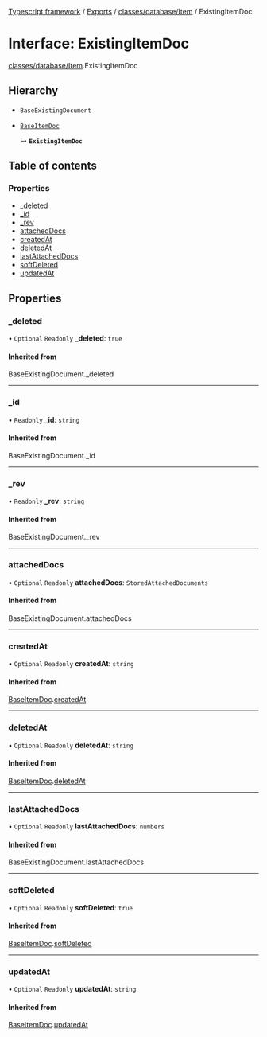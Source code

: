 [Typescript framework](../index.md) / [Exports](../modules.md) / [classes/database/Item](../modules/classes_database_Item.md) / ExistingItemDoc

# Interface: ExistingItemDoc

[classes/database/Item](../modules/classes_database_Item.md).ExistingItemDoc

## Hierarchy

- `BaseExistingDocument`

- [`BaseItemDoc`](classes_database_Item.BaseItemDoc.md)

  ↳ **`ExistingItemDoc`**

## Table of contents

### Properties

- [\_deleted](classes_database_Item.ExistingItemDoc.md#_deleted)
- [\_id](classes_database_Item.ExistingItemDoc.md#_id)
- [\_rev](classes_database_Item.ExistingItemDoc.md#_rev)
- [attachedDocs](classes_database_Item.ExistingItemDoc.md#attacheddocs)
- [createdAt](classes_database_Item.ExistingItemDoc.md#createdat)
- [deletedAt](classes_database_Item.ExistingItemDoc.md#deletedat)
- [lastAttachedDocs](classes_database_Item.ExistingItemDoc.md#lastattacheddocs)
- [softDeleted](classes_database_Item.ExistingItemDoc.md#softdeleted)
- [updatedAt](classes_database_Item.ExistingItemDoc.md#updatedat)

## Properties

### \_deleted

• `Optional` `Readonly` **\_deleted**: ``true``

#### Inherited from

BaseExistingDocument.\_deleted

___

### \_id

• `Readonly` **\_id**: `string`

#### Inherited from

BaseExistingDocument.\_id

___

### \_rev

• `Readonly` **\_rev**: `string`

#### Inherited from

BaseExistingDocument.\_rev

___

### attachedDocs

• `Optional` `Readonly` **attachedDocs**: `StoredAttachedDocuments`

#### Inherited from

BaseExistingDocument.attachedDocs

___

### createdAt

• `Optional` `Readonly` **createdAt**: `string`

#### Inherited from

[BaseItemDoc](classes_database_Item.BaseItemDoc.md).[createdAt](classes_database_Item.BaseItemDoc.md#createdat)

___

### deletedAt

• `Optional` `Readonly` **deletedAt**: `string`

#### Inherited from

[BaseItemDoc](classes_database_Item.BaseItemDoc.md).[deletedAt](classes_database_Item.BaseItemDoc.md#deletedat)

___

### lastAttachedDocs

• `Optional` `Readonly` **lastAttachedDocs**: `numbers`

#### Inherited from

BaseExistingDocument.lastAttachedDocs

___

### softDeleted

• `Optional` `Readonly` **softDeleted**: ``true``

#### Inherited from

[BaseItemDoc](classes_database_Item.BaseItemDoc.md).[softDeleted](classes_database_Item.BaseItemDoc.md#softdeleted)

___

### updatedAt

• `Optional` `Readonly` **updatedAt**: `string`

#### Inherited from

[BaseItemDoc](classes_database_Item.BaseItemDoc.md).[updatedAt](classes_database_Item.BaseItemDoc.md#updatedat)
